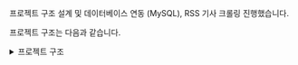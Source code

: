 프로젝트 구조 설계 및 데이터베이스 연동 (MySQL), RSS 기사 크롤링 진행했습니다.

프로젝트 구조는 다음과 같습니다.

<details>
<summary> 프로젝트 구조 </summary>

```plaintext
project/
├─ api/
│   ├─ __init__.py 
│   ├─ create_app.py      # FastAPI 앱 팩토리(환경 로드, 라우터 등록) 생성
│   ├─ routes/
│   │   ├─ news.py       
│   │   ├─ cluster.py
│   │   └─ user.py
│   └─ schemas/
│       ├─ news.py
│       └─ user.py
├─ collector/
│   ├─ rss_list.py
│   └─ rss_collector.py
├─ clustering/
│   ├─ embedder.py
│   ├─ cluster.py
│   └─ pipeline.py
├─ database/
│   ├─ connection.py
│   ├─ mongo_models.py    # 선택 (필요시 확장)
│   └─ sql_models.py
├─ frontend/              # React / Streamlit
├─ data/                  # 선택 RSS로 받은 기사 JSON
│   └─ raw/               # 선택 (RSS로 받은 기사 JSON)
├─ app.py                 # FastAPI 실행 진입점
├─ .env
├─ db_init.py             # DB 초기 생성
├─ requirements.txt
└─ Dockerfile             # 선택 (필요시 확장)
</details>
```

데이터베이스 연동 순서 및 RSS 기사 크롤링 결과 확인은 노션에 정리했습니다.

